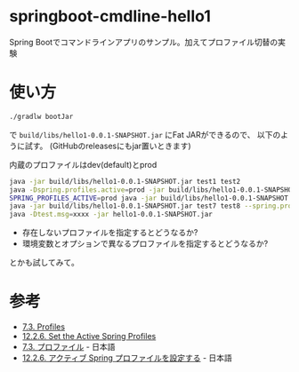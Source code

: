 # springboot-cmdline-hello1

Spring Bootでコマンドラインアプリのサンプル。加えてプロファイル切替の実験

# 使い方

```sh
./gradlw bootJar
```
で `build/libs/hello1-0.0.1-SNAPSHOT.jar` にFat JARができるので、
以下のように試す。
(GitHubのreleasesにもjar置いときます)

内蔵のプロファイルはdev(default)とprod

```sh
java -jar build/libs/hello1-0.0.1-SNAPSHOT.jar test1 test2
java -Dspring.profiles.active=prod -jar build/libs/hello1-0.0.1-SNAPSHOT.jar test3 test4
SPRING_PROFILES_ACTIVE=prod java -jar build/libs/hello1-0.0.1-SNAPSHOT.jar test5 test6
java -jar build/libs/hello1-0.0.1-SNAPSHOT.jar test7 test8 --spring.profiles.active=prod
java -Dtest.msg=xxxx -jar hello1-0.0.1-SNAPSHOT.jar
```

- 存在しないプロファイルを指定するとどうなるか? 
- 環境変数とオプションで異なるプロファイルを指定するとどうなるか? 
  
とかも試してみて。


# 参考

- [7\.3\. Profiles](https://docs.spring.io/spring-boot/docs/2.5.5/reference/htmlsingle/#features.profiles)
- [12\.2\.6\. Set the Active Spring Profiles](https://docs.spring.io/spring-boot/docs/2.5.5/reference/htmlsingle/#features.profiles)
- [7\.3\. プロファイル](https://spring.pleiades.io/spring-boot/docs/2.5.4/reference/htmlsingle/#features.profiles) - 日本語
- [12\.2\.6\. アクティブ Spring プロファイルを設定する](https://spring.pleiades.io/spring-boot/docs/2.5.4/reference/htmlsingle/#features.profiles) - 日本語

